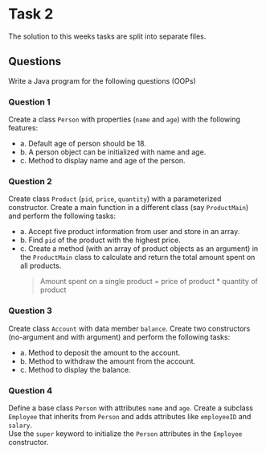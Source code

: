 # Task 2

The solution to this weeks tasks are split into separate files.

## Questions
Write a Java program for the following questions (OOPs)

### Question 1
Create a class `Person` with properties (`name` and `age`) with the following features:
- a. Default age of person should be 18.
- b. A person object can be initialized with name and age.
- c. Method to display name and age of the person.

### Question 2
Create class `Product` (`pid`, `price`, `quantity`) with a parameterized constructor.
Create a main function in a different class (say `ProductMain`) and perform the following tasks:
- a. Accept five product information from user and store in an array.
- b. Find `pid` of the product with the highest price.
- c. Create a method (with an array of product objects as an argument) in the `ProductMain` class to calculate and return the total amount spent on all products.
  > Amount spent on a single product = price of product * quantity of product

### Question 3
Create class `Account` with data member `balance`.
Create two constructors (no-argument and with argument) and perform the following tasks:
- a. Method to deposit the amount to the account.
- b. Method to withdraw the amount from the account.
- c. Method to display the balance.

### Question 4
Define a base class `Person` with attributes `name` and `age`.
Create a subclass `Employee` that inherits from `Person` and adds attributes like `employeeID` and `salary`.  
Use the `super` keyword to initialize the `Person` attributes in the `Employee` constructor.

